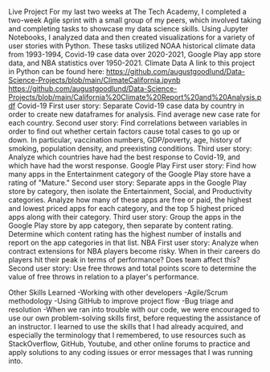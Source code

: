 <h>Live Project</h>
For my last two weeks at The Tech Academy, I completed a two-week Agile sprint with a small group of my peers, which involved taking and completing tasks to showcase my data science skills. Using Jupyter Notebooks, I analyzed data and then created visualizations for a variety of user stories with Python. These tasks utilized NOAA historical climate data from 1993-1994, Covid-19 case data over 2020-2021, Google Play app store data, and NBA statistics over 1950-2021. 
<h>Climate Data</h>
A link to this project in Python can be found here: https://github.com/augustgoodlund/Data-Science-Projects/blob/main/ClimateCalifornia.ipynb
https://github.com/augustgoodlund/Data-Science-Projects/blob/main/California%20Climate%20Report%20and%20Analysis.pdf
<h>Covid-19</h>
First user story: Separate Covid-19 case data by country in order to create new dataframes for analysis. Find average new case rate for each country. 
Second user story: Find correlations between variables in order to find out whether certain factors cause total cases to go up or down. In particular, vaccination numbers, GDP/poverty, age, history of smoking, population density, and preexisting conditions. 
Third user story: Analyze which countries have had the best response to Covid-19, and which have had the worst response. 
<h>Google Play</h>
First user story: Find how many apps in the Entertainment category of the Google Play store have a rating of "Mature."
Second user story: Separate apps in the Google Play store by category, then isolate the Entertainment, Social, and Productivity categories. Analyze how many of these apps are free or paid, the highest and lowest priced apps for each category, and the top 5 highest priced apps along with their category. 
Third user story: Group the apps in the Google Play store by app category, then separate by content rating. Determine which content rating has the highest number of installs and report on the app categories in that list. 
<h>NBA</h>
First user story: Analyze when contract extensions for NBA players become risky. When in their careers do players hit their peak in terms of performance? Does team affect this?
Second user story: Use free throws and total points score to determine the value of free throws in relation to a player's performance.

<h>Other Skills Learned</h>
-Working with other developers 
-Agile/Scrum methodology
-Using GitHub to improve project flow 
-Bug triage and resolution
  -When we ran into trouble with our code, we were encouraged to use our own problem-solving skills first, before requesting the assistance of an instructor. I learned to use the skills that I had already acquired, and especially the terminology that I remembered, to use resources such as StackOverflow, GitHub, Youtube, and other online forums to practice and apply solutions to any coding issues or error messages that I was running into. 
